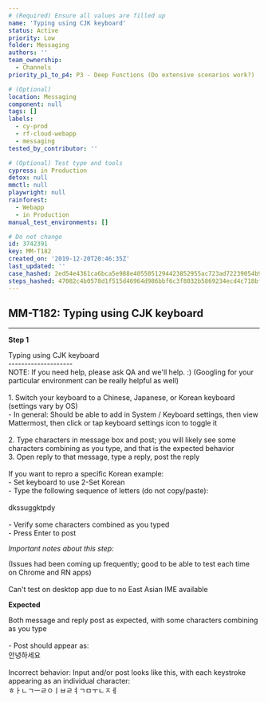 ```yaml
---
# (Required) Ensure all values are filled up
name: 'Typing using CJK keyboard'
status: Active
priority: Low
folder: Messaging
authors: ''
team_ownership:
  - Channels
priority_p1_to_p4: P3 - Deep Functions (Do extensive scenarios work?)

# (Optional)
location: Messaging
component: null
tags: []
labels:
  - cy-prod
  - rf-cloud-webapp
  - messaging
tested_by_contributor: ''

# (Optional) Test type and tools
cypress: in Production
detox: null
mmctl: null
playwright: null
rainforest:
  - Webapp
  - in Production
manual_test_environments: []

# Do not change
id: 3742391
key: MM-T182
created_on: '2019-12-20T20:46:35Z'
last_updated: ''
case_hashed: 2ed54e4361ca6bca5e988e4055051294423852955ac723ad72239054b92cb57e8db55c8ae489f99ada290303fa95f95a
steps_hashed: 47082c4b0578d1f515d46964d986bbf6c3f8032b5869234ecd4c718bfaf728259e33a116e583f6f0651f30330b7d0349
---
```


<!-- (Auto-generated) Based on frontmatter's "key" and "name" -->

## MM-T182: Typing using CJK keyboard

---

**Step 1**

Typing using CJK keyboard\
\--------------------\
NOTE: If you need help, please ask QA and we'll help. :) (Googling for your particular environment can be really helpful as well)\
\
1\. Switch your keyboard to a Chinese, Japanese, or Korean keyboard (settings vary by OS)\
\- In general: Should be able to add in System / Keyboard settings, then view Mattermost, then click or tap keyboard settings icon to toggle it\
\
2\. Type characters in message box and post; you will likely see some characters combining as you type, and that is the expected behavior\
3\. Open reply to that message, type a reply, post the reply\
\
If you want to repro a specific Korean example:\
\- Set keyboard to use 2-Set Korean\
\- Type the following sequence of letters (do not copy/paste):\
\
dkssuggktpdy\
\
\- Verify some characters combined as you typed\
\- Press Enter to post

_Important notes about this step:_

(Issues had been coming up frequently; good to be able to test each time on Chrome and RN apps)\
\
Can't test on desktop app due to no East Asian IME available

**Expected**

Both message and reply post as expected, with some characters combining as you type\
\
\- Post should appear as:\
안녕하세요\
\
Incorrect behavior: Input and/or post looks like this, with each keystroke appearing as an individual character:\
ㅎㅏㄴㄱㅡㄹㅇㅣㅂㄹㅕㄱㅁㅜㄴㅈㅔ
